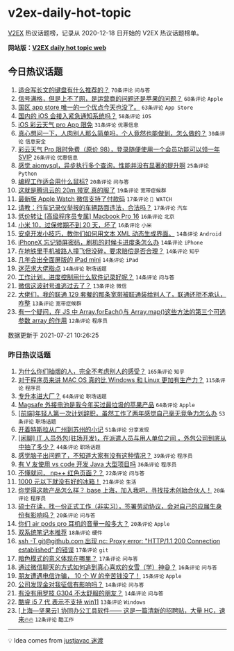 # v2ex-daily-hot-topic

[V2EX](https://www.v2ex.com/) 热议话题榜，记录从 2020-12-18 日开始的 V2EX 热议话题榜单。

**网站版：[V2EX daily hot topic web](https://boojack.github.io/v2ex-daily-hot-topic-web/)**

## 今日热议话题

<!-- TODAY BEGIN -->

1. [适合写长文的键盘有什么推荐的？](https://www.v2ex.com/t/790741) `70条评论` `问与答`
1. [信号满格，但是上不了网，是运营商的问题还是苹果的问题？](https://www.v2ex.com/t/790750) `68条评论` `Apple`
1. [国区 app store 唯一的一个优点今天也没了。](https://www.v2ex.com/t/790738) `63条评论` `App Store`
1. [国内的 iOS 会接入紧急通知系统吗？](https://www.v2ex.com/t/790747) `58条评论` `iOS`
1. [iOS 彩云天气 pro App 限免](https://www.v2ex.com/t/790868) `31条评论` `优惠信息`
1. [真心想问一下，人肉别人那么简单吗，个人竟然也能做到，怎么做的？](https://www.v2ex.com/t/790831) `30条评论` `信息安全`
1. [彩云天气 Pro 限时免费（原价 98），登录随便使用一个会员功能可以领一年 SVIP](https://www.v2ex.com/t/790877) `26条评论` `优惠信息`
1. [感觉 aiomysql，异步执行多个查询，性能并没有显著的提升啊](https://www.v2ex.com/t/790872) `25条评论` `Python`
1. [编程工作适合用什么鼠标?](https://www.v2ex.com/t/790806) `20条评论` `问与答`
1. [这就是腾讯云的 20m 带宽 真的服了](https://www.v2ex.com/t/790797) `19条评论` `宽带症候群`
1. [最新版 Apple Watch 微信支持了付款码](https://www.v2ex.com/t/790867) `17条评论` ` WATCH`
1. [请教：行车记录仪举报的车辆路面违法，合法吗？](https://www.v2ex.com/t/790746) `17条评论` `汽车`
1. [低价转让 [高级程序员专属] Macbook Pro 16](https://www.v2ex.com/t/790817) `16条评论` `北京`
1. [小米 10，过保修期不到 20 天，坏了](https://www.v2ex.com/t/790761) `16条评论` `小米`
1. [安卓开发小技巧，教你们如何用文本 XML 动态生成界面。](https://www.v2ex.com/t/790800) `14条评论` `Android`
1. [iPhoneX 忘记锁屏密码，刷机的时候卡进度条怎么办](https://www.v2ex.com/t/790779) `14条评论` `iPhone`
1. [在地铁里手机被路人撞飞但没碎，要求赔偿是否合理？](https://www.v2ex.com/t/790777) `14条评论` `知乎`
1. [几年会出全面屏版的 iPad mini](https://www.v2ex.com/t/790760) `14条评论` `iPad`
1. [迷茫求大佬指点](https://www.v2ex.com/t/790754) `14条评论` `职场话题`
1. [工作计划，进度控制用什么软件记录好呢？](https://www.v2ex.com/t/790744) `14条评论` `问与答`
1. [微信这波封号谁逃过去了？](https://www.v2ex.com/t/790878) `13条评论` `微信`
1. [大佬们，我的联通 129 套餐的那条宽带被联通装给别人了，联通还拒不承认，咋整](https://www.v2ex.com/t/790759) `13条评论` `宽带症候群`
1. [有一个疑问，在 JS 中 Array.forEach()与 Array.map()这些方法的第三个可选参数 array 的作用](https://www.v2ex.com/t/790771) `12条评论` `程序员`

数据更新于 2021-07-21 10:26:25

<!-- TODAY END -->

### 昨日热议话题

<!-- YESTERDAY BEGIN -->

1. [为什么你们抽烟的人，完全不考虑别人的感受？](https://www.v2ex.com/t/790518) `165条评论` `知乎`
1. [对于程序员来讲 MAC OS 真的比 Windows 和 Linux 更加有生产力？](https://www.v2ex.com/t/790603) `115条评论` `程序员`
1. [专升本进大厂？](https://www.v2ex.com/t/790613) `64条评论` `职场话题`
1. [Magsafe 外接电池是我今年买过最垃圾的苹果产品](https://www.v2ex.com/t/790635) `64条评论` `Apple`
1. [[前端]年轻人第一次计划辞职，虽然工作了两年感觉自己毫无竞争力怎么办](https://www.v2ex.com/t/790577) `53条评论` `职场话题`
1. [开着特斯拉从广州到苏州的小记](https://www.v2ex.com/t/790678) `51条评论` `分享发现`
1. [[闲聊] IT 人员外包(驻场开发)，在派遣人员与用人单位之间 ，外包公司到底从中抽了多少？](https://www.v2ex.com/t/790563) `44条评论` `职场话题`
1. [感觉脑子出问题了，不知道大家有没有这种情况？](https://www.v2ex.com/t/790588) `39条评论` `程序员`
1. [有 V 友使用 vs code 开发 Java 大型项目吗](https://www.v2ex.com/t/790624) `36条评论` `程序员`
1. [不懂就问， np++ 红色页面？？](https://www.v2ex.com/t/790544) `22条评论` `问与答`
1. [1000 元以下就没有好的冰箱！](https://www.v2ex.com/t/790569) `21条评论` `生活`
1. [你觉得这款产品怎么样？ base 上海，加入我吧，寻找技术创始合伙人！](https://www.v2ex.com/t/790630) `20条评论` `程序员`
1. [硕士在读，找一份正式工作（非实习），签署劳动协议，会对自己的应届生身份有影响吗？](https://www.v2ex.com/t/790554) `20条评论` `问与答`
1. [你们 air pods pro 耳机的音量一般多大？](https://www.v2ex.com/t/790504) `20条评论` `Apple`
1. [双系统笔记本推荐](https://www.v2ex.com/t/790561) `18条评论` `硬件`
1. [ssh -T git@github.com 出现 nc: Proxy error: "HTTP/1.1 200 Connection established" 的错误](https://www.v2ex.com/t/790695) `17条评论` `git`
1. [暗色模式的意义体现在哪里？](https://www.v2ex.com/t/790690) `17条评论` `问与答`
1. [通过微信聊天的方式如何追到真心喜欢的女雪（学）神😄？](https://www.v2ex.com/t/790597) `16条评论` `问与答`
1. [朋友遭遇电信诈骗， 10 个 W 的辛苦钱没了！](https://www.v2ex.com/t/790652) `15条评论` `Apple`
1. [公司发现金对我征信有影响吗？](https://www.v2ex.com/t/790621) `14条评论` `问与答`
1. [有没有用罗技 G304 不太舒服的朋友？](https://www.v2ex.com/t/790551) `14条评论` `问与答`
1. [酷睿 i5 7 代 表示不支持 win11](https://www.v2ex.com/t/790599) `13条评论` `Windows`
1. [[上海—坚果云] 协同办公工具软件—— 这是一篇清新的招聘贴，大量 HC，速来🔥🔥](https://www.v2ex.com/t/790648) `12条评论` `酷工作`

<!-- YESTERDAY END -->

---

💡 Idea comes from [justjavac 迷渡](https://github.com/justjavac/)
